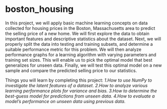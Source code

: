 # boston_housing
In this project, we will apply basic machine learning concepts on data collected for housing prices in the Boston, Massachusetts area to predict the selling price of a new home. We will first explore the data to obtain important features and descriptive statistics about the dataset. Next, we will properly split the data into testing and training subsets, and determine a suitable performance metric for this problem. We will then analyze performance graphs for a learning algorithm with varying parameters and training set sizes. This will enable us to pick the optimal model that best generalizes for unseen data. Finally, we will test this optimal model on a new sample and compare the predicted selling price to our statistics.

Things you will learn by completing this project:
    *1.How to use NumPy to investigate the latent features of a dataset.*
    *2.How to analyze various learning performance plots for variance and bias.*
    *3.How to determine the best-guess model for predictions from unseen data.*
    *4.How to evaluate a model’s performance on unseen data using previous data.*
